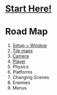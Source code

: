 # [Start Here!](./1.md)

# Road Map
1. [Setup + Window](./1.md)
2. [Tile maps](./2.md)
3. [Camera](./3.md)
4. [Player](./4.md)
5. Physics
6. Platforms
7. Changing Scenes
8. Enemies
9. Menus